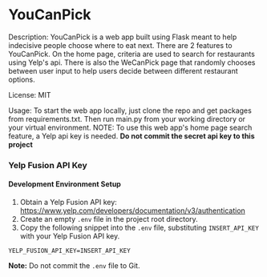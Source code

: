 # YouCanPick

Description:
YouCanPick is a web app built using Flask meant to help indecisive people choose where to eat next. There are 2 features to YouCanPick. On the home page, criteria are used to search for restaurants using Yelp's api. There is also the WeCanPick page that randomly chooses between user input to help users decide between different restaurant options.

License:
MIT

Usage:
To start the web app locally, just clone the repo and get packages from requirements.txt. Then run main.py from your working directory or your virtual environment.
NOTE: To use this web app's home page search feature, a Yelp api key is needed.
**Do not commit the secret api key to this project**

### Yelp Fusion API Key
#### Development Environment Setup
1. Obtain a Yelp Fusion API key: https://www.yelp.com/developers/documentation/v3/authentication
2. Create an empty `.env` file in the project root directory.
3. Copy the following snippet into the `.env` file, substituting `INSERT_API_KEY` with your Yelp Fusion API key.
```
YELP_FUSION_API_KEY=INSERT_API_KEY
```
**Note:** Do not commit the `.env` file to Git.
